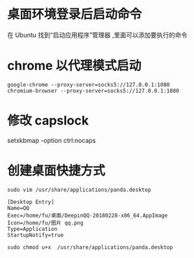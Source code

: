 # 桌面环境登录后启动命令

在 Ubuntu 找到“启动应用程序”管理器 ,里面可以添加要执行的命令

# chrome 以代理模式启动

```
google-chrome --proxy-server=socks5://127.0.0.1:1080
chromium-browser --proxy-server=socks5://127.0.0.1:1080
```

# 修改 capslock

setxkbmap -option ctrl:nocaps

# 创建桌面快捷方式

```
sudo vim /usr/share/applications/panda.desktop

[Desktop Entry]
Name=QQ
Exec=/home/fu/桌面/DeepinQQ-20180228-x86_64.AppImage
Icon=/home/fu/图片 qq.png
Type=Application
StartupNotify=true

sudo chmod u+x  /usr/share/applications/panda.desktop
```


